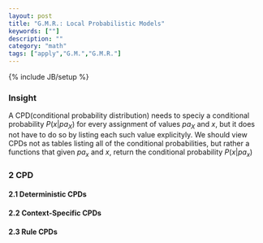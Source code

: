 ```yaml
---
layout: post
title: "G.M.R.: Local Probabilistic Models"
keywords: [""] 
description: ""
category: "math"
tags: ["apply","G.M.","G.M.R."]
---
```

{% include JB/setup %}

### Insight
A CPD(conditional probability distribution) needs to speciy a conditional
probability $P(x|pa_X)$ for every assignment of values $pa_X$ and $x$, but it
does not have to do so by listing each such value explicityly. We should view
CPDs not as tables listing all of the conditional probabilities, but rather a
functions that given $pa_x$ and $x$, return the conditional probability
$P(x|pa_x)$


### 2 CPD
#### 2.1 Deterministic CPDs
#### 2.2 Context-Specific CPDs
#### 2.3 Rule CPDs

